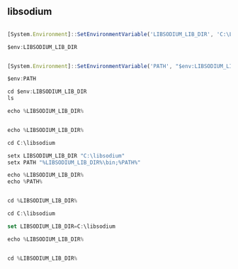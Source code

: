 ## libsodium


```js

[System.Environment]::SetEnvironmentVariable('LIBSODIUM_LIB_DIR', 'C:\Libsodium', [System.EnvironmentVariableTarget]::Machine)
```

```js
$env:LIBSODIUM_LIB_DIR


```

```js

[System.Environment]::SetEnvironmentVariable('PATH', "$env:LIBSODIUM_LIB_DIR\bin;$env:PATH", [System.EnvironmentVariableTarget]::Machine)

```

```js
$env:PATH


```

```js
cd $env:LIBSODIUM_LIB_DIR
ls


```

```js
echo %LIBSODIUM_LIB_DIR%


```
```js

echo %LIBSODIUM_LIB_DIR%

```

```js
cd C:\libsodium


```

```js
setx LIBSODIUM_LIB_DIR "C:\libsodium"
setx PATH "%LIBSODIUM_LIB_DIR%\bin;%PATH%"


```

```js
echo %LIBSODIUM_LIB_DIR%
echo %PATH%


```

```js

cd %LIBSODIUM_LIB_DIR%

```

```js
cd C:\libsodium


```

```js
set LIBSODIUM_LIB_DIR=C:\libsodium


```

```js
echo %LIBSODIUM_LIB_DIR%


```

```js

cd %LIBSODIUM_LIB_DIR%

```

```js


```

```js


```

```js


```

```js


```

```js


```

```js


```
